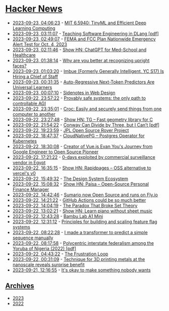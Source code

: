 # [Hacker News](https://kherrick.github.io/hacker-news/)

* [2023-09-23, 04:06:23](https://news.ycombinator.com/item?id=37620507) - [MIT 6.5940: TinyML and Efficient Deep Learning Computing](https://efficientml.ai/)
* [2023-09-23, 03:11:07](https://news.ycombinator.com/item?id=37620298) - [Teaching Software Engineering in DLang [pdf]](https://dconf.org/2023/slides/shah_and_students.pdf)
* [2023-09-23, 02:49:07](https://news.ycombinator.com/item?id=37620197) - [FEMA and FCC Plan Nationwide Emergency Alert Test for Oct. 4, 2023](https://www.fema.gov/press-release/20230803/fema-and-fcc-plan-nationwide-emergency-alert-test-oct-4-2023)
* [2023-09-23, 02:11:46](https://news.ycombinator.com/item?id=37620043) - [Show HN: ChatGPT for Med-School and Healthcare](https://chat.radiantai.health/)
* [2023-09-23, 01:38:14](https://news.ycombinator.com/item?id=37619886) - [Why are you better at recognizing upright faces?](https://medicalxpress.com/news/2023-09-upright-clues-person-world-differently.html)
* [2023-09-23, 01:03:20](https://news.ycombinator.com/item?id=37619709) - [Imbue (Formerly Generally Intelligent, YC S17) Is Hiring a Chief of Staff](https://news.ycombinator.com/item?id=37619709)
* [2023-09-23, 00:31:35](https://news.ycombinator.com/item?id=37619513) - [Auto-Regressive Next-Token Predictors Are Universal Learners](https://arxiv.org/abs/2309.06979)
* [2023-09-23, 00:07:10](https://news.ycombinator.com/item?id=37619361) - [Sidenotes in Web Design](https://gwern.net/sidenote)
* [2023-09-22, 23:57:22](https://news.ycombinator.com/item?id=37619285) - [Provably safe systems: the only path to controllable AGI](https://arxiv.org/abs/2309.01933)
* [2023-09-22, 23:35:01](https://news.ycombinator.com/item?id=37619151) - [Croc: Easily and securely send things from one computer to another](https://github.com/schollz/croc)
* [2023-09-22, 23:27:48](https://news.ycombinator.com/item?id=37619100) - [Show HN: TG – Fast geometry library for C](https://github.com/tidwall/tg)
* [2023-09-22, 21:54:22](https://news.ycombinator.com/item?id=37618301) - [Conway Can Divide by Three, but I Can’t [pdf]](https://math.berkeley.edu/~pglutz/division_by_three.pdf)
* [2023-09-22, 19:23:59](https://news.ycombinator.com/item?id=37616513) - [JPL Open Source Rover Project](https://github.com/nasa-jpl/open-source-rover)
* [2023-09-22, 18:47:37](https://news.ycombinator.com/item?id=37616033) - [CloudNativePG – Postgres Operator for Kubernetes](https://cloudnative-pg.io/)
* [2023-09-22, 18:30:08](https://news.ycombinator.com/item?id=37615801) - [Creator of Vue.js Evan You's Journey from Google Engineer to Open Source Pioneer](https://www.thisdot.co/blog/creator-of-vue-js-and-vite-evan-yous-journey-from-google-engineer-to-open/)
* [2023-09-22, 17:21:22](https://news.ycombinator.com/item?id=37614816) - [0-days exploited by commercial surveillance vendor in Egypt](https://blog.google/threat-analysis-group/0-days-exploited-by-commercial-surveillance-vendor-in-egypt/)
* [2023-09-22, 16:35:15](https://news.ycombinator.com/item?id=37614177) - [Show HN: Rapidpages – OSS alternative to vercel's v0](https://github.com/rapidpages/rapidpages)
* [2023-09-22, 15:49:32](https://news.ycombinator.com/item?id=37613572) - [The Design System Ecosystem](https://bradfrost.com/blog/post/the-design-system-ecosystem/)
* [2023-09-22, 15:08:32](https://news.ycombinator.com/item?id=37613054) - [Show HN: Paisa – Open-Source Personal Finance Manager](https://paisa.fyi/)
* [2023-09-22, 14:42:46](https://news.ycombinator.com/item?id=37612694) - [Sumario now Open Source and runs on Fly.io](https://sumar.io)
* [2023-09-22, 14:21:22](https://news.ycombinator.com/item?id=37612420) - [GitHub Actions could be so much better](https://blog.yossarian.net/2023/09/22/GitHub-Actions-could-be-so-much-better)
* [2023-09-22, 14:04:19](https://news.ycombinator.com/item?id=37612215) - [The Paradox That Broke Set Theory](https://www.cantorsparadise.com/the-paradox-that-broke-set-theory-658a83b1abf9)
* [2023-09-22, 13:02:21](https://news.ycombinator.com/item?id=37611457) - [Show HN: Learn piano without sheet music](https://jacobdoescode.com/piano-tabs)
* [2023-09-22, 12:43:28](https://news.ycombinator.com/item?id=37611257) - [Bambu Lab A1 Mini](https://bambulab.com/en-eu/a1-mini)
* [2023-09-22, 12:31:12](https://news.ycombinator.com/item?id=37611136) - [Principles for building and scaling feature flag systems](https://docs.getunleash.io/topics/feature-flags/feature-flag-best-practices)
* [2023-09-22, 08:22:28](https://news.ycombinator.com/item?id=37609393) - [I made a transformer to predict a simple sequence manually](https://vgel.me/posts/handmade-transformer/)
* [2023-09-22, 08:17:58](https://news.ycombinator.com/item?id=37609352) - [Polycentric interstate federalism among the Yoruba of Nigeria (2022) [pdf]](https://cosmosandtaxis.files.wordpress.com/2022/09/kunleoyerinde_ct_vol10_iss11_12.pdf)
* [2023-09-22, 04:43:22](https://news.ycombinator.com/item?id=37607963) - [The Frustration Loop](https://herman.bearblog.dev/the-frustration-loop/)
* [2023-09-22, 00:31:09](https://news.ycombinator.com/item?id=37606373) - [Technique for 3D printing metals at the nanoscale reveals surprise benefit](https://phys.org/news/2023-09-technique-3d-metals-nanoscale-reveals.html)
* [2023-09-21, 12:16:55](https://news.ycombinator.com/item?id=37596513) - [It's okay to make something nobody wants](https://zhangluyao.com/blog/make-something-nobody-wants/)

## [Archives](archives/index.md)

* [2023](archives/2023/index.md)
* [2022](archives/2022/index.md)
